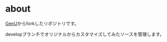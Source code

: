 # about

[GenU](https://github.com/aws-samples/generative-ai-use-cases-jp)からforkしたリポジトリです。

developブランチでオリジナルからカスタマイズしてみたソースを管理します。



